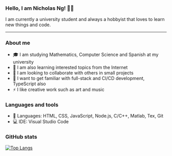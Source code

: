 ### Hello, I am Nicholas Ng! 👋🏻
I am currently a university student and always a hobbyist that loves to learn new things and code.

<hr />

### About me
- 🎓 I am studying Mathematics, Computer Science and Spanish at my university
- 🌱 I am also learning interested topics from the Internet
- 👯 I am looking to collaborate with others in small projects
- 🥅 I want to get familiar with full-stack and CI/CD development, TypeScript also
- ⚡ I like creative work such as art and music

### Languages and tools
- 📖 Languages: HTML, CSS, JavaScript, Node.js, C/C++, Matlab, Tex, Git
- 💻 IDE: Visual Studio Code

### GitHub stats
[![Top Langs](https://github-readme-stats.vercel.app/api/top-langs/?username=onenylxus&theme=dark&layout=compact)](https://github.com/anuraghazra/github-readme-stats)
